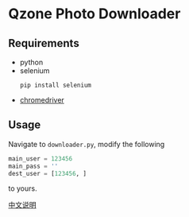 # Qzone Photo Downloader

## Requirements

- python
- selenium
  ```
  pip install selenium
  ```
- [chromedriver](https://sites.google.com/a/chromium.org/chromedriver/downloads)

## Usage

Navigate to `downloader.py`, modify the following

```python
main_user = 123456
main_pass = ''
dest_user = [123456, ]
```

to yours.

[中文说明](readme_CN.md)
